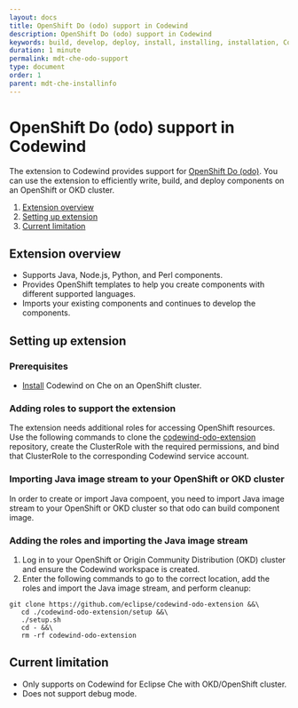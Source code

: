 ```yaml
---
layout: docs
title: OpenShift Do (odo) support in Codewind
description: OpenShift Do (odo) support in Codewind
keywords: build, develop, deploy, install, installing, installation, Codewind for Eclipse Che, cloud, public cloud, services, command line, cli, command, devops, OpenShift, OKD, odo
duration: 1 minute
permalink: mdt-che-odo-support
type: document
order: 1
parent: mdt-che-installinfo
---
```


# OpenShift Do (odo) support in Codewind
The extension to Codewind provides support for [OpenShift Do (odo)](https://github.com/openshift/odo). You can use the extension to efficiently write, build, and deploy components on an OpenShift or OKD cluster.

1. [Extension overview](#overview)
2. [Setting up extension](#setting-up-extension)
3. [Current limitation](#current-limitation)

## Extension overview
- Supports Java, Node.js, Python, and Perl components.
- Provides OpenShift templates to help you create components with different supported languages.
- Imports your existing components and continues to develop the components.

## Setting up extension

### Prerequisites
- [Install](mdt-che-installinfo.html) Codewind on Che on an OpenShift cluster.

### Adding roles to support the extension
The extension needs additional roles for accessing OpenShift resources. Use the following commands to clone the [codewind-odo-extension](https://github.com/eclipse/codewind-odo-extension) repository, create the ClusterRole with the required permissions, and bind that ClusterRole to the corresponding Codewind service account.

### Importing Java image stream to your OpenShift or OKD cluster
In order to create or import Java compoent, you need to import Java image stream to your OpenShift or OKD cluster so that odo can build component image.

### Adding the roles and importing the Java image stream
1. Log in to your OpenShift or Origin Community Distribution (OKD) cluster and ensure the Codewind workspace is created.
2. Enter the following commands to go to the correct location, add the roles and import the Java image stream, and perform cleanup:
```
git clone https://github.com/eclipse/codewind-odo-extension &&\
   cd ./codewind-odo-extension/setup &&\
   ./setup.sh
   cd - &&\
   rm -rf codewind-odo-extension
```

## Current limitation
- Only supports on Codewind for Eclipse Che with OKD/OpenShift cluster.
- Does not support debug mode.